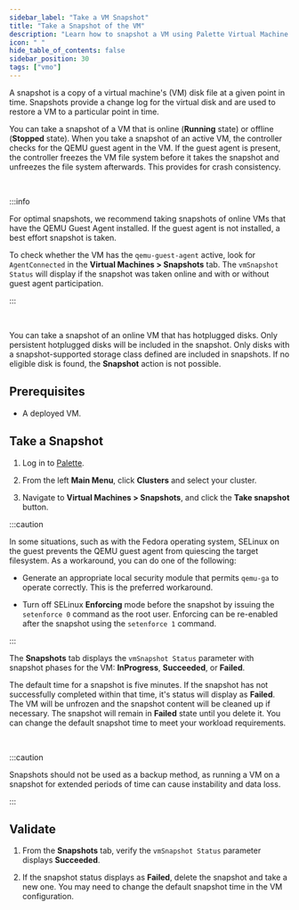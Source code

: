 ```yaml
---
sidebar_label: "Take a VM Snapshot"
title: "Take a Snapshot of the VM"
description: "Learn how to snapshot a VM using Palette Virtual Machine Orchestrator.."
icon: " "
hide_table_of_contents: false
sidebar_position: 30
tags: ["vmo"]
---
```



A snapshot is a copy of a virtual machine's (VM) disk file at a given point in time. Snapshots provide a change log for the virtual disk and are used to restore a VM to a particular point in time. 

You can take a snapshot of a VM that is online (**Running** state) or offline (**Stopped** state). When you take a snapshot of an active VM, the controller checks for the QEMU guest agent in the VM. If the guest agent is present, the controller freezes the VM file system before it takes the snapshot and unfreezes the file system afterwards. This provides for crash consistency.

<br />

:::info

For optimal snapshots, we recommend taking snapshots of online VMs that have the QEMU Guest Agent installed. If the guest agent is not installed, a best effort snapshot is taken.

To check whether the VM has the ``qemu-guest-agent`` active, look for ``AgentConnected`` in the **Virtual Machines > Snapshots** tab. The ``vmSnapshot Status`` will display if the snapshot was taken online and with or without guest agent participation.

:::

<br />

You can take a snapshot of an online VM that has hotplugged disks. Only persistent hotplugged disks will be included in the snapshot. Only disks with a snapshot-supported storage class defined are included in snapshots. If no eligible disk is found, the **Snapshot** action is not possible.

## Prerequisites

- A deployed VM. 


## Take a Snapshot

1. Log in to [Palette](https://console.spectrocloud.com).


2. From the left **Main Menu**, click **Clusters** and select your cluster.


3. Navigate to **Virtual Machines > Snapshots**, and click the **Take snapshot** button.


:::caution

In some situations, such as with the Fedora operating system, SELinux on the guest prevents the QEMU guest agent from quiescing the target filesystem. As a workaround, you can do one of the following:

- Generate an appropriate local security module that permits `qemu-ga` to operate correctly. This is the preferred workaround.


- Turn off SELinux **Enforcing** mode before the snapshot by issuing the `setenforce 0` command as the root user. Enforcing can be re-enabled after the snapshot using the `setenforce 1` command.

:::


The **Snapshots** tab displays the ``vmSnapshot Status`` parameter with snapshot phases for the VM: **InProgress**, **Succeeded**, or **Failed**.

The default time for a snapshot is five minutes. If the snapshot has not successfully completed within that time, it's status will display as **Failed**. The VM will be unfrozen and the snapshot content will be cleaned up if necessary. The snapshot will remain in **Failed** state until you delete it. You can change the default snapshot time to meet your workload requirements.

<br />

:::caution

Snapshots should not be used as a backup method, as running a VM on a snapshot for extended periods of time can cause instability and data loss.

:::

## Validate

1. From the **Snapshots** tab, verify the ``vmSnapshot Status`` parameter displays **Succeeded**.


2. If the snapshot status displays as **Failed**, delete the snapshot and take a new one. You may need to change the default snapshot time in the VM configuration. 







